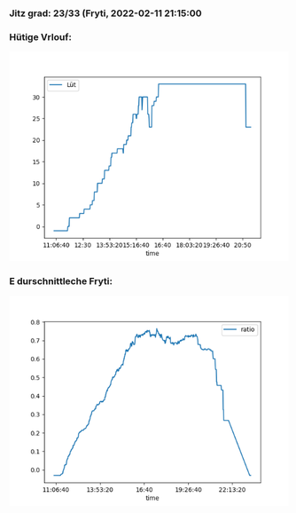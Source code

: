 ### Jitz grad: 23/33 (Fryti, 2022-02-11 21:15:00

### Hütige Vrlouf:
![Graph](Today.png)

### E durschnittleche Fryti:
![Graph](Fryti.png)